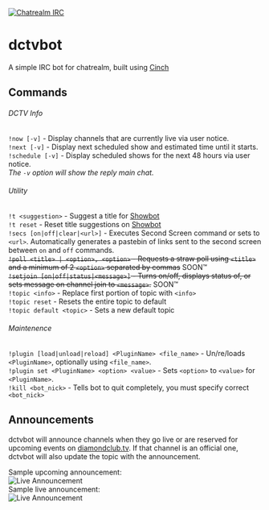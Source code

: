 [![Chatrealm IRC][irc-chatrealm-badge]][irc-chatrealm-link]
# dctvbot
A simple IRC bot for chatrealm, built using [Cinch](https://github.com/cinchrb/cinch)

## Commands
###### DCTV Info
`!now [-v]` - Display channels that are currently live via user notice.  
`!next [-v]` - Display next scheduled show and estimated time until it starts.  
`!schedule [-v]` - Display scheduled shows for the next 48 hours via user notice.  
_The `-v` option will show the reply main chat._

###### Utility
`!t <suggestion>` - Suggest a title for [Showbot](http://showbot.tv)  
`!t reset` - Reset title suggestions on [Showbot](http://showbot.tv)  
`!secs [on|off|clear|<url>]` - Executes Second Screen command or sets to `<url>`. Automatically generates a pastebin of links sent to the second screen between `on` and `off` commands.  
~~`!poll <title> | <option>, <option>` - Requests a straw poll using `<title>` and a minimum of 2 `<option>` separated by commas~~ SOON&trade;  
~~`!setjoin [on|off|status|<message>]` - Turns on/off, displays status of, or sets message on channel join to `<message>`.~~ SOON&trade;  
`!topic <info>` - Replace first portion of topic with `<info>`  
`!topic reset` - Resets the entire topic to default  
`!topic default <topic>` - Sets a new default topic

###### Maintenence
`!plugin [load|unload|reload] <PluginName> <file_name>` - Un/re/loads `<PluginName>`, optionally using `<file_name>`.  
`!plugin set <PluginName> <option> <value>` - Sets `<option>` to `<value>` for `<PluginName>`.  
`!kill <bot_nick>` - Tells bot to quit completely, you must specify correct `<bot_nick>`  

## Announcements
dctvbot will announce channels when they go live or are reserved for upcoming events on [diamondclub.tv](https://diamondclub.tv). If that channel is an official one, dctvbot will also update the topic with the announcement.  

Sample upcoming announcement:  
![Live Announcement](https://dl.dropboxusercontent.com/u/18589646/dctvbot_announce_soon.png)  
Sample live announcement:  
![Live Announcement](https://dl.dropboxusercontent.com/u/18589646/dctvbot_announce_live.png)  

[irc-chatrealm-link]: http://irc.chatrealm.net
[irc-chatrealm-badge]: https://img.shields.io/badge/irc-chatrealm-orange.svg
